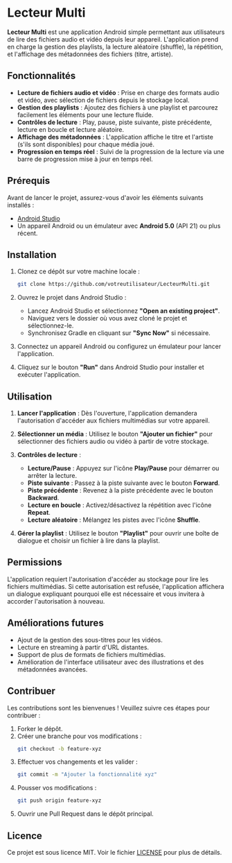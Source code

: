 # Lecteur Multi

**Lecteur Multi** est une application Android simple permettant aux utilisateurs de lire des fichiers audio et vidéo depuis leur appareil. L'application prend en charge la gestion des playlists, la lecture aléatoire (shuffle), la répétition, et l'affichage des métadonnées des fichiers (titre, artiste).

## Fonctionnalités

- **Lecture de fichiers audio et vidéo** : Prise en charge des formats audio et vidéo, avec sélection de fichiers depuis le stockage local.
- **Gestion des playlists** : Ajoutez des fichiers à une playlist et parcourez facilement les éléments pour une lecture fluide.
- **Contrôles de lecture** : Play, pause, piste suivante, piste précédente, lecture en boucle et lecture aléatoire.
- **Affichage des métadonnées** : L'application affiche le titre et l'artiste (s'ils sont disponibles) pour chaque média joué.
- **Progression en temps réel** : Suivi de la progression de la lecture via une barre de progression mise à jour en temps réel.

## Prérequis

Avant de lancer le projet, assurez-vous d'avoir les éléments suivants installés :

- [Android Studio](https://developer.android.com/studio)
- Un appareil Android ou un émulateur avec **Android 5.0** (API 21) ou plus récent.

## Installation

1. Clonez ce dépôt sur votre machine locale :
   ```bash
   git clone https://github.com/votreutilisateur/LecteurMulti.git
   ```

2. Ouvrez le projet dans Android Studio :
   - Lancez Android Studio et sélectionnez **"Open an existing project"**.
   - Naviguez vers le dossier où vous avez cloné le projet et sélectionnez-le.
   - Synchronisez Gradle en cliquant sur **"Sync Now"** si nécessaire.

3. Connectez un appareil Android ou configurez un émulateur pour lancer l'application.

4. Cliquez sur le bouton **"Run"** dans Android Studio pour installer et exécuter l'application.

## Utilisation

1. **Lancer l'application** : Dès l'ouverture, l'application demandera l'autorisation d'accéder aux fichiers multimédias sur votre appareil.

2. **Sélectionner un média** : Utilisez le bouton **"Ajouter un fichier"** pour sélectionner des fichiers audio ou vidéo à partir de votre stockage.

3. **Contrôles de lecture** :
   - **Lecture/Pause** : Appuyez sur l'icône **Play/Pause** pour démarrer ou arrêter la lecture.
   - **Piste suivante** : Passez à la piste suivante avec le bouton **Forward**.
   - **Piste précédente** : Revenez à la piste précédente avec le bouton **Backward**.
   - **Lecture en boucle** : Activez/désactivez la répétition avec l'icône **Repeat**.
   - **Lecture aléatoire** : Mélangez les pistes avec l'icône **Shuffle**.

4. **Gérer la playlist** : Utilisez le bouton **"Playlist"** pour ouvrir une boîte de dialogue et choisir un fichier à lire dans la playlist.

## Permissions

L'application requiert l'autorisation d'accéder au stockage pour lire les fichiers multimédias. Si cette autorisation est refusée, l'application affichera un dialogue expliquant pourquoi elle est nécessaire et vous invitera à accorder l'autorisation à nouveau.

## Améliorations futures

- Ajout de la gestion des sous-titres pour les vidéos.
- Lecture en streaming à partir d'URL distantes.
- Support de plus de formats de fichiers multimédias.
- Amélioration de l'interface utilisateur avec des illustrations et des métadonnées avancées.

## Contribuer

Les contributions sont les bienvenues ! Veuillez suivre ces étapes pour contribuer :

1. Forker le dépôt.
2. Créer une branche pour vos modifications :
   ```bash
   git checkout -b feature-xyz
   ```
3. Effectuer vos changements et les valider :
   ```bash
   git commit -m "Ajouter la fonctionnalité xyz"
   ```
4. Pousser vos modifications :
   ```bash
   git push origin feature-xyz
   ```
5. Ouvrir une Pull Request dans le dépôt principal.

## Licence

Ce projet est sous licence MIT. Voir le fichier [LICENSE](LICENSE) pour plus de détails.
